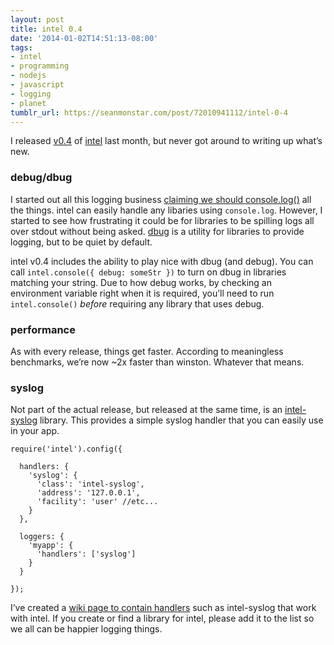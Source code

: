 ```yaml
---
layout: post
title: intel 0.4
date: '2014-01-02T14:51:13-08:00'
tags:
- intel
- programming
- nodejs
- javascript
- logging
- planet
tumblr_url: https://seanmonstar.com/post/72010941112/intel-0-4
---
```

I released [v0.4](https://github.com/seanmonstar/intel/releases/tag/v0.4.0) of [intel](https://seanmonstar.github.io/intel) last month, but never got around to writing up what’s new.

### debug/dbug

I started out all this logging business [claiming we should console.log()](http://seanmonstar.com/2022/07/28/2013-07-25-console-log-all-the-things.html) all the things. intel can easily handle any libaries using `console.log`. However, I started to see how frustrating it could be for libraries to be spilling logs all over stdout without being asked. [dbug](http://seanmonstar.com/2022/07/28/2013-10-25-dbug-v0-1.html) is a utility for libraries to provide logging, but to be quiet by default.

intel v0.4 includes the ability to play nice with dbug (and debug). You can call `intel.console({ debug: someStr })` to turn on dbug in libraries matching your string. Due to how debug works, by checking an environment variable right when it is required, you’ll need to run `intel.console()` _before_ requiring any library that uses debug.

### performance

As with every release, things get faster. According to meaningless benchmarks, we’re now ~2x faster than winston. Whatever that means.

### syslog

Not part of the actual release, but released at the same time, is an [intel-syslog](https://github.com/seanmonstar/intel-syslog) library. This provides a simple syslog handler that you can easily use in your app.

    require('intel').config({
    
      handlers: {
        'syslog': {
          'class': 'intel-syslog',
          'address': '127.0.0.1',
          'facility': 'user' //etc...
        }
      },
    
      loggers: {
        'myapp': {
          'handlers': ['syslog']
        }
      }
    
    });

I’ve created a [wiki page to contain handlers](https://github.com/seanmonstar/intel/wiki/Custom-Handlers) such as intel-syslog that work with intel. If you create or find a library for intel, please add it to the list so we all can be happier logging things.

